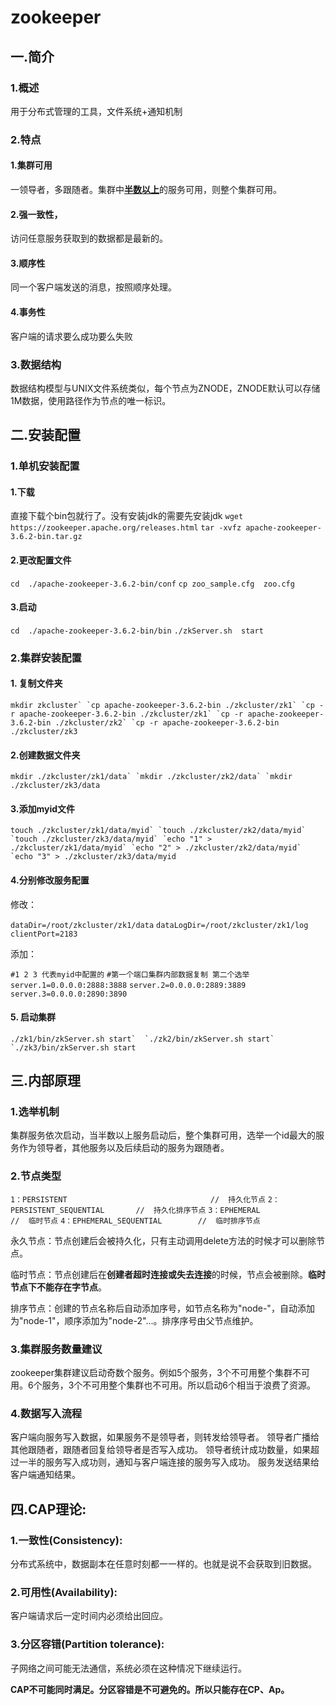 # zookeeper

## 一.简介

### 1.概述

用于分布式管理的工具，文件系统+通知机制

### 2.特点
####  1.集群可用
一领导者，多跟随者。集群中<u>**半数以上**</u>的服务可用，则整个集群可用。

####  2.强一致性，
访问任意服务获取到的数据都是最新的。

####  3.顺序性
同一个客户端发送的消息，按照顺序处理。

####  4.事务性
客户端的请求要么成功要么失败


### 3.数据结构
数据结构模型与UNIX文件系统类似，每个节点为ZNODE，ZNODE默认可以存储1M数据，使用路径作为节点的唯一标识。


## 二.安装配置
### 1.单机安装配置

#### 1.下载
直接下载个bin包就行了。没有安装jdk的需要先安装jdk
`wget https://zookeeper.apache.org/releases.html`
`tar -xvfz apache-zookeeper-3.6.2-bin.tar.gz`
#### 2.更改配置文件
`cd  ./apache-zookeeper-3.6.2-bin/conf`
`cp zoo_sample.cfg  zoo.cfg `
#### 3.启动
`cd  ./apache-zookeeper-3.6.2-bin/bin`
`./zkServer.sh  start`

### 2.集群安装配置
####  1. 复制文件夹
 ``mkdir zkcluster`
 `cp apache-zookeeper-3.6.2-bin ./zkcluster/zk1`
 `cp -r apache-zookeeper-3.6.2-bin ./zkcluster/zk1`
 `cp -r apache-zookeeper-3.6.2-bin ./zkcluster/zk2`
 `cp -r apache-zookeeper-3.6.2-bin ./zkcluster/zk3``

####  2.创建数据文件夹

 ``mkdir ./zkcluster/zk1/data`
 `mkdir ./zkcluster/zk2/data`
 `mkdir ./zkcluster/zk3/data``

#### 3.添加myid文件

 ``touch ./zkcluster/zk1/data/myid`
 `touch ./zkcluster/zk2/data/myid`
 `touch ./zkcluster/zk3/data/myid`
 `echo "1" > ./zkcluster/zk1/data/myid`
 `echo "2" > ./zkcluster/zk2/data/myid`
 `echo "3" > ./zkcluster/zk3/data/myid``

#### 4.分别修改服务配置
修改：

`dataDir=/root/zkcluster/zk1/data`
`dataLogDir=/root/zkcluster/zk1/log`
`clientPort=2183`

添加：

`#1 2 3 代表myid中配置的`
`#第一个端口集群内部数据复制 第二个选举`
`server.1=0.0.0.0:2888:3888`
`server.2=0.0.0.0:2889:3889`
`server.3=0.0.0.0:2890:3890`

#### 5. 启动集群
 ``./zk1/bin/zkServer.sh start` 
 `./zk2/bin/zkServer.sh start` 
 `./zk3/bin/zkServer.sh start`` 

## 三.内部原理
### 1.选举机制
集群服务依次启动，当半数以上服务启动后，整个集群可用，选举一个id最大的服务作为领导者，其他服务以及后续启动的服务为跟随者。


### 2.节点类型
`1：PERSISTENT                                //  持久化节点`
`2：PERSISTENT_SEQUENTIAL       //  持久化排序节点`
`3：EPHEMERAL                                 //  临时节点`
`4：EPHEMERAL_SEQUENTIAL        //  临时排序节点`

永久节点：节点创建后会被持久化，只有主动调用delete方法的时候才可以删除节点。

临时节点：节点创建后在**创建者超时连接或失去连接**的时候，节点会被删除。**临时节点下不能存在字节点**。

排序节点：创建的节点名称后自动添加序号，如节点名称为"node-"，自动添加为"node-1"，顺序添加为"node-2"...。排序序号由父节点维护。


### 3.集群服务数量建议
zookeeper集群建议启动奇数个服务。例如5个服务，3个不可用整个集群不可用。6个服务，3个不可用整个集群也不可用。所以启动6个相当于浪费了资源。

### 4.数据写入流程
客户端向服务写入数据，如果服务不是领导者，则转发给领导者。
领导者广播给其他跟随者，跟随者回复给领导者是否写入成功。
领导者统计成功数量，如果超过一半的服务写入成功则，通知与客户端连接的服务写入成功。
服务发送结果给客户端通知结果。



## 四.CAP理论:

### 1.一致性(Consistency):
分布式系统中，数据副本在任意时刻都一一样的。也就是说不会获取到旧数据。
### 2.可用性(Availability):
客户端请求后一定时间内必须给出回应。
### 3.分区容错(Partition tolerance):
子网络之间可能无法通信，系统必须在这种情况下继续运行。

**CAP不可能同时满足。分区容错是不可避免的。所以只能存在CP、Ap。**



